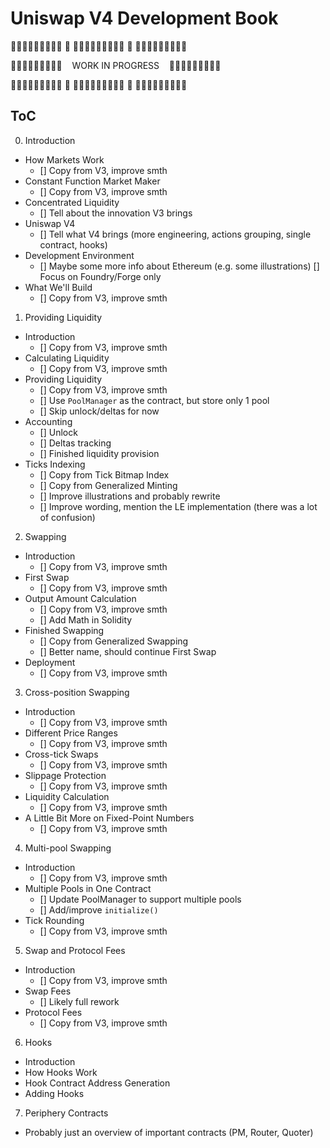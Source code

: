 # Uniswap V4 Development Book

🚧🚧🚧🚧🚧🚧🚧🚧🚧 🚨 🚧🚧🚧🚧🚧🚧🚧🚧🚧 🚨 🚧🚧🚧🚧🚧🚧🚧🚧🚧 

🚧🚧🚧🚧🚧🚧🚧🚧🚧&nbsp;&nbsp;&nbsp;&nbsp;WORK IN PROGRESS&nbsp;&nbsp;&nbsp;&nbsp;🚧🚧🚧🚧🚧🚧🚧🚧🚧

🚧🚧🚧🚧🚧🚧🚧🚧🚧 🚨 🚧🚧🚧🚧🚧🚧🚧🚧🚧 🚨 🚧🚧🚧🚧🚧🚧🚧🚧🚧 

## ToC
0. Introduction
  - How Markets Work
    - [] Copy from V3, improve smth
  - Constant Function Market Maker
    - [] Copy from V3, improve smth
  - Concentrated Liquidity
    - [] Tell about the innovation V3 brings
  - Uniswap V4
    - [] Tell what V4 brings (more engineering, actions grouping, single contract, hooks)
  - Development Environment 
    - [] Maybe some more info about Ethereum (e.g. some illustrations)
      [] Focus on Foundry/Forge only
  - What We'll Build
    - [] Copy from V3, improve smth

1. Providing Liquidity
  - Introduction
    - [] Copy from V3, improve smth
  - Calculating Liquidity
    - [] Copy from V3, improve smth
  - Providing Liquidity
    - [] Copy from V3, improve smth
    - [] Use `PoolManager` as the contract, but store only 1 pool
    - [] Skip unlock/deltas for now
  - Accounting
    - [] Unlock
    - [] Deltas tracking
    - [] Finished liquidity provision
  - Ticks Indexing
    - [] Copy from Tick Bitmap Index
    - [] Copy from Generalized Minting
    - [] Improve illustrations and probably rewrite
    - [] Improve wording, mention the LE implementation (there was a lot of confusion)

2. Swapping
  - Introduction
    - [] Copy from V3, improve smth
  - First Swap
    - [] Copy from V3, improve smth
  - Output Amount Calculation
    - [] Copy from V3, improve smth
    - [] Add Math in Solidity
  - Finished Swapping
    - [] Copy from Generalized Swapping
    - [] Better name, should continue First Swap
  - Deployment
    - [] Copy from V3, improve smth

3. Cross-position Swapping
  - Introduction
    - [] Copy from V3, improve smth
  - Different Price Ranges
    - [] Copy from V3, improve smth
  - Cross-tick Swaps
    - [] Copy from V3, improve smth
  - Slippage Protection
    - [] Copy from V3, improve smth
  - Liquidity Calculation
    - [] Copy from V3, improve smth
  - A Little Bit More on Fixed-Point Numbers
    - [] Copy from V3, improve smth

4. Multi-pool Swapping
  - Introduction
    - [] Copy from V3, improve smth
  - Multiple Pools in One Contract
    - [] Update PoolManager to support multiple pools
    - [] Add/improve `initialize()`
  - Tick Rounding
    - [] Copy from V3, improve smth

5. Swap and Protocol Fees
  - Introduction
    - [] Copy from V3, improve smth
  - Swap Fees
    - [] Likely full rework
  - Protocol Fees
    - [] Copy from V3, improve smth

6. Hooks
  - Introduction
  - How Hooks Work
  - Hook Contract Address Generation
  - Adding Hooks

7. Periphery Contracts
  - Probably just an overview of important contracts (PM, Router, Quoter)
